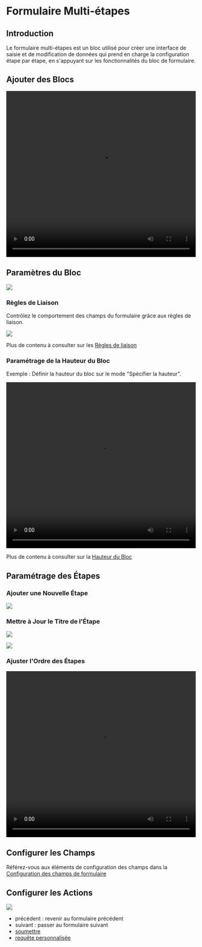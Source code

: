 # Formulaire Multi-étapes

<PluginInfo commercial="true" name="block-multi-step-from"></PluginInfo>

## Introduction
Le formulaire multi-étapes est un bloc utilisé pour créer une interface de saisie et de modification de données qui prend en charge la configuration étape par étape, en s'appuyant sur les fonctionnalités du bloc de formulaire.

## Ajouter des Blocs

<video width="100%" height="440" controls>
      <source src="https://static-docs.nocobase.com/202410281422209.mp4" type="video/mp4">
</video>

## Paramètres du Bloc

![](https://static-docs.nocobase.com/202410101717319.png)


### Règles de Liaison

Contrôlez le comportement des champs du formulaire grâce aux règles de liaison.

![](https://static-docs.nocobase.com/202410101717884.png)

Plus de contenu à consulter sur les [Règles de liaison](/handbook/ui/blocks/block-settings/linkage-rule)


### Paramétrage de la Hauteur du Bloc

Exemple : Définir la hauteur du bloc sur le mode "Spécifier la hauteur".

<video width="100%" height="440" controls>
  <source src="https://static-docs.nocobase.com/202410101623290.mp4" type="video/mp4">
</video>

Plus de contenu à consulter sur la [Hauteur du Bloc](/handbook/ui/blocks/block-settings/block-height)

## Paramétrage des Étapes

### Ajouter une Nouvelle Étape

![](https://static-docs.nocobase.com/202410101718482.png)

### Mettre à Jour le Titre de l'Étape

![](https://static-docs.nocobase.com/202410101718755.png)

![](https://static-docs.nocobase.com/202410101718413.png)

### Ajuster l'Ordre des Étapes

<video width="100%" height="440" controls>
  <source src="https://static-docs.nocobase.com/202410101633487.mp4" type="video/mp4">
</video>

## Configurer les Champs

Référez-vous aux éléments de configuration des champs dans la [Configuration des champs de formulaire](/handbook/ui/blocks/data-blocks/form#configure-fields)

## Configurer les Actions

![](https://static-docs.nocobase.com/202410101719893.png)

- précédent : revenir au formulaire précédent
- suivant : passer au formulaire suivant
- [soumettre](/handbook/ui/actions/types/submit)
- [requête personnalisée](/handbook/action-custom-request)
